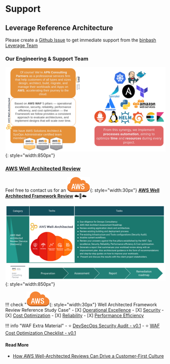# Support

## Leverage Reference Architecture

Please create a [Github Issue](https://github.com/binbashar/le-tf-infra-aws/issues/new/choose) to
get immediate support from the [binbash Leverage Team](https://www.binbash.co)

### Our Engineering & Support Team

![leverage-aws-waf](/assets/images/services/ref-architecture-waf-team.png "Leverage"){: style="width:850px"}

### [AWS Well Architected Review](https://aws.amazon.com/architecture/well-architected/)

Feel free to contact us for an ![leverage-aws](/assets/images/icons/aws-emojipack/General_AWScloud.png "AWS"){: style="width:30px"}
[**AWS Well Architected Framework Review**](https://drive.google.com/file/d/16VOOy5LmSqkFZ5vFpoURDeifEWpjMHtJ/view?usp=sharing) 
:cloud::rocket::cloud:

![leverage-aws-waf](/assets/images/services/ref-architecture-waf-review.png "Leverage"){: style="width:850px"}

!!! check "![leverage-aws](/assets/images/icons/aws-emojipack/General_AWScloud.png "AWS"){: style="width:30px"} Well Architected Framework Review Reference Study Case"
    - [X] [Operational Excellence](https://drive.google.com/file/d/1NQScQo0skHjbm-hG0kOJ6zvBwb0M2qLx/view?usp=sharing)
    - [X] [Security](https://drive.google.com/file/d/10TAb2h-P4yaF9WIau5rfIWtazwHvMpUH/view?usp=sharing)
    - [X] [Cost Optimization](https://drive.google.com/file/d/1Eoj9YuTHSbXWt6ASxq3WwO7snto5YrcB/view?usp=sharing)
    - [X] [Reliability](https://drive.google.com/file/d/1KYZC-wTXn2PSVIEtikx9PFOwK2SoCxD8/view?usp=sharing)
    - [X] [Performance Efficiency](https://drive.google.com/file/d/1B2T-ACEuy6HqHTBhSuRbqS9tNiaVxjQR/view?usp=sharing)
 
!!! info "WAF Extra Material"
    - :star: [DevSecOps Security Audit - v0.1](https://drive.google.com/file/d/154ejAyjzAIdcEMGVUCXHZPNkBRc-gxwS/view?usp=sharing)
    - :star: [WAF Cost Optimization Checklist - v0.1](https://drive.google.com/file/d/18boU7ppcBDU5eCm1TGWcjVMM8IrFj6QJ/view?usp=sharing)
 
#### Read More
* [How AWS Well-Architected Reviews Can Drive a Customer-First Culture](https://aws.amazon.com/blogs/apn/how-aws-well-architected-reviews-can-drive-a-customer-first-culture/)
